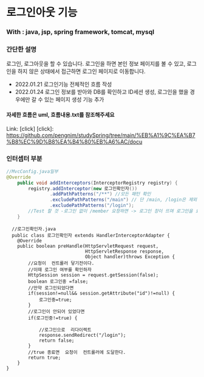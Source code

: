 # 로그인아웃 기능
### With : java, jsp, spring framework, tomcat, mysql
### 간단한 설명
로그인, 로그아웃을 할 수 있습니다. 로그인을 하면 본인 정보 페이지를 볼 수 있고, 로그인을 하지 않은 상태에서 접근하면 로그인 페이지로 이동합니다.
- 2022.01.21 로그인기능 전체적인 흐름 작성
- 2022.01.24 로그인 정보를 받아와 DB를 확인하고 ID세션 생성, 로그인을 했을 경우에만 갈 수 있는 페이지 생성 기능 추가

#### 자세한 흐름은 uml, 흐름내용.txt를 참조해주세요
Link: [click]
[click]: https://github.com/pengnim/studySpring/tree/main/%EB%A1%9C%EA%B7%B8%EC%9D%B8%EA%B4%80%EB%A6%AC/docu

### 인터셉터 부분
```java
//MvcConfig.java일부
@Override
	public void addInterceptors(InterceptorRegistry registry) {
		registry.addInterceptor(new 로그인확인자())
		        .addPathPatterns("/**") //모든 패턴 확인
		        .excludePathPatterns("/main") // 단 /main, /login은 제외
		        .excludePathPatterns("/login");		
		//Test 할 것 -로그인 없이 /member 요청하면 -> 로그인 창이 뜨며 로그인을 요청함  
	}
```
```
  //로그인확인자.java
  public class 로그인확인자 extends HandlerInterceptorAdapter {
	@Override
	public boolean preHandle(HttpServletRequest request, 
			                 HttpServletResponse response, 
			                 Object handler)throws Exception {
		//요청이  컨트롤러 닿기전이다.
		//이때 로그인 여부를 확인하자
		HttpSession session = request.getSession(false);
		boolean 로그인중 =false;
		//만약 로그인되었다면
		if(session!=null&& session.getAttribute("id")!=null) {
			로그인중=true;
		}
		//로그인이 안되어 있었다면
		if(로그인중!=true) {
			
			//로그인으로  리다이렉트
			response.sendRedirect("/login");
			return false;
		}
		//true 종료면  요청이  컨트롤러에 도달한다.
		return true;
	}
}

```
